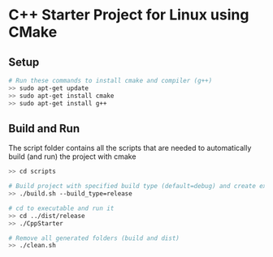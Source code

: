 # C++ Starter Project for Linux using CMake

## Setup
``` bash
# Run these commands to install cmake and compiler (g++)
>> sudo apt-get update
>> sudo apt-get install cmake
>> sudo apt-get install g++
```

## Build and Run
The script folder contains all the scripts that are needed to automatically build (and run) the project with cmake
``` bash
>> cd scripts

# Build project with specified build type (default=debug) and create executable to folder: dist/BUILD_TYPE
>> ./build.sh --build_type=release

# cd to executable and run it
>> cd ../dist/release
>> ./CppStarter

# Remove all generated folders (build and dist)
>> ./clean.sh 
```
